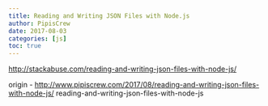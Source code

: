 ```yaml
---
title: Reading and Writing JSON Files with Node.js
author: PipisCrew
date: 2017-08-03
categories: [js]
toc: true
---
```


http://stackabuse.com/reading-and-writing-json-files-with-node-js/

origin - http://www.pipiscrew.com/2017/08/reading-and-writing-json-files-with-node-js/ reading-and-writing-json-files-with-node-js